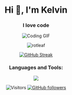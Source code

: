 <h1 align="center">Hi 👋, I'm Kelvin</h1>
<h3 align="center">I love code</h3>

<div align="center">
  
  ![Coding GIF](https://media.giphy.com/media/v1.Y2lkPTc5MGI3NjExcDQ3eXl3NHNhc200ZGU0c3o1cjdyZGU1dHdiZ2hmdmthMGl2N2RkdyZlcD12MV9pbnRlcm5hbF9naWZfYnlfaWQmY3Q9Zw/qgQUggAC3Pfv687qPC/giphy.gif)
  
</div>

<div align="center">
  <img src="https://github-readme-stats.vercel.app/api/top-langs?username=rotleaf&show_icons=true&locale=en&layout=compact&theme=tokyonight" alt="rotleaf" />
</div>

<div align="center">
  
  [![GitHub Streak](https://github-readme-streak-stats.herokuapp.com/?user=rotleaf&theme=tokyonight)](https://git.io/streak-stats)
  
</div>

<h3 align="center">Languages and Tools:</h3>
<p align="center">
  <a href="https://skillicons.dev">
    <img src="https://skillicons.dev/icons?i=js,html,css,react,nodejs,python,git" />
  </a>
</p>

<div align="center">
  
  ![Visitors](https://visitor-badge.laobi.icu/badge?page_id=rotleaf.rotleaf)
  [![GitHub followers](https://img.shields.io/github/followers/rotleaf.svg?style=social&label=Follow&maxAge=2592000)](https://github.com/rotleaf?tab=followers)
  
</div>
